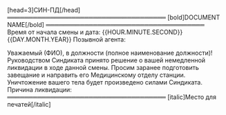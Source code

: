 [head=3]СИН-ПД[/head]
═════════════════════════════════════
[bold]DOCUMENT NAME[/bold]
═════════════════════════════════════
Время от начала смены и дата: {{HOUR.MINUTE.SECOND}} {{DAY.MONTH.YEAR}}
Позывной агента:

Уважаемый (ФИО), в должности (полное наименование должности)! Руководством Синдиката принято решение о вашей немедленной ликвидации в ходе данной смены. Просим заранее подготовить завещание и направить его Медицинскому отделу станции. Уничтожение вашего тела будет произведено силами Синдиката.
Причина ликвидации:
═════════════════════════════════════
[italic]Место для печатей[/italic]
